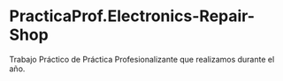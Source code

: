 # PracticaProf.Electronics-Repair-Shop
Trabajo Práctico de Práctica Profesionalizante que realizamos durante el año.
